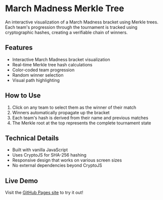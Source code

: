 # March Madness Merkle Tree

An interactive visualization of a March Madness bracket using Merkle trees. Each team's progression through the tournament is tracked using cryptographic hashes, creating a verifiable chain of winners.

## Features

- Interactive March Madness bracket visualization
- Real-time Merkle tree hash calculations
- Color-coded team progression
- Random winner selection
- Visual path highlighting

## How to Use

1. Click on any team to select them as the winner of their match
2. Winners automatically propagate up the bracket
3. Each team's hash is derived from their name and previous matches
4. The Merkle root at the top represents the complete tournament state

## Technical Details

- Built with vanilla JavaScript
- Uses CryptoJS for SHA-256 hashing
- Responsive design that works on various screen sizes
- No external dependencies beyond CryptoJS

## Live Demo

Visit the [GitHub Pages site](https://YOUR_USERNAME.github.io/merkle-madness) to try it out! 